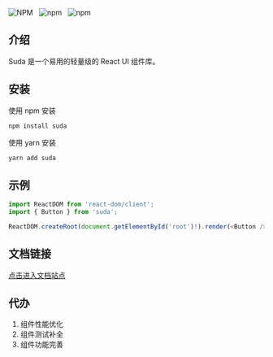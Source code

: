 ![NPM](https://img.shields.io/npm/l/suda?style=flat-square) &nbsp; ![npm](https://img.shields.io/npm/v/suda?style=flat-square) &nbsp; ![npm](https://img.shields.io/npm/dt/suda?style=flat-square)

## 介绍

Suda 是一个易用的轻量级的 React UI 组件库。

## 安装

使用 npm 安装

```bash
npm install suda
```

使用 yarn 安装

```bash
yarn add suda
```

## 示例

```ts
import ReactDOM from 'react-dom/client';
import { Button } from 'suda';

ReactDOM.createRoot(document.getElementById('root')!).render(<Button />);
```

## 文档链接

[点击进入文档站点](https://wuwenbang.github.io/suda/)

## 代办

1. 组件性能优化
2. 组件测试补全
3. 组件功能完善
